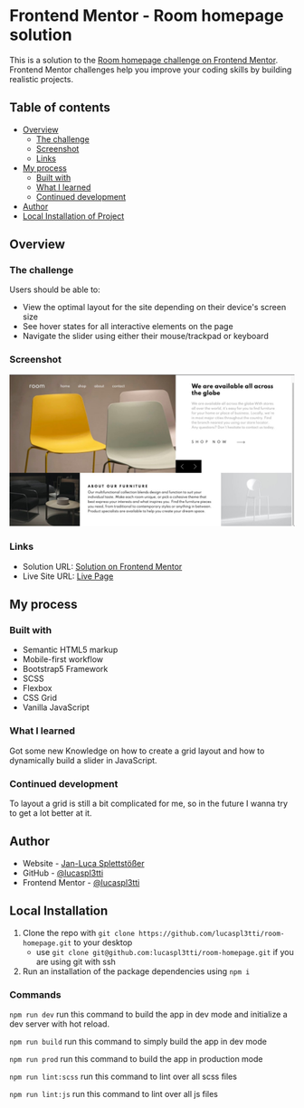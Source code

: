 # Frontend Mentor - Room homepage solution

This is a solution to the [Room homepage challenge on Frontend Mentor](https://www.frontendmentor.io/challenges/room-homepage-BtdBY_ENq). Frontend Mentor challenges help you improve your coding skills by building realistic projects.

## Table of contents

- [Overview](#overview)
  - [The challenge](#the-challenge)
  - [Screenshot](#screenshot)
  - [Links](#links)
- [My process](#my-process)
  - [Built with](#built-with)
  - [What I learned](#what-i-learned)
  - [Continued development](#continued-development)
- [Author](#author)
- [Local Installation of Project](#installation)

## Overview

### The challenge

Users should be able to:

- View the optimal layout for the site depending on their device's screen size
- See hover states for all interactive elements on the page
- Navigate the slider using either their mouse/trackpad or keyboard

### Screenshot

![](./screenshot.jpg)

### Links

- Solution URL: [Solution on Frontend Mentor](https://www.frontendmentor.io/solutions/responsive-ecommerce-homepage-using-bootstrap-scss-and-js-rPXUPXfrt)
- Live Site URL: [Live Page](https://room-homepage-challenge-jls.netlify.app/)

## My process

### Built with

- Semantic HTML5 markup
- Mobile-first workflow
- Bootstrap5 Framework
- SCSS
- Flexbox
- CSS Grid
- Vanilla JavaScript

### What I learned

Got some new Knowledge on how to create a grid layout and how to dynamically build a slider in JavaScript.

### Continued development

To layout a grid is still a bit complicated for me, so in the future I wanna try to get a lot better at it.

## Author

- Website - [Jan-Luca Splettstößer](https://www.spletti.info)
- GitHub - [@lucaspl3tti](https://github.com/lucaspl3tti)
- Frontend Mentor - [@lucaspl3tti](https://www.frontendmentor.io/profile/lucaspl3tti)

## Local Installation
1. Clone the repo with `git clone https://github.com/lucaspl3tti/room-homepage.git` to your desktop
   * use `git clone git@github.com:lucaspl3tti/room-homepage.git` if you are using git with ssh
2. Run an installation of the package dependencies using `npm i`

### Commands
`npm run dev` run this command to build the app in dev mode and initialize a dev server with hot reload.

`npm run build` run this command to simply build the app in dev mode

`npm run prod` run this command to build the app in production mode

`npm run lint:scss` run this command to lint over all scss files

`npm run lint:js` run this command to lint over all js files
